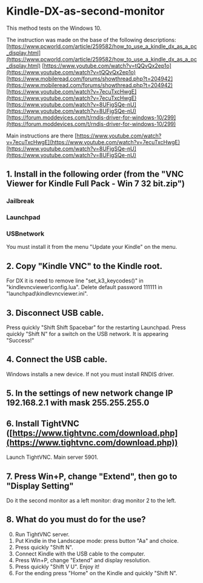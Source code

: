 # Kindle-DX-as-second-monitor

This method tests on the Windows 10.

The instruction was made on the base of the following descriptions:
[https://www.pcworld.com/article/259582/how_to_use_a_kindle_dx_as_a_pc_display.html](https://www.pcworld.com/article/259582/how_to_use_a_kindle_dx_as_a_pc_display.html)
[https://www.youtube.com/watch?v=tQQvQx2ep1o](https://www.youtube.com/watch?v=tQQvQx2ep1o)
[https://www.mobileread.com/forums/showthread.php?t=204942](https://www.mobileread.com/forums/showthread.php?t=204942)
[https://www.youtube.com/watch?v=7ecuTxcHwgE](https://www.youtube.com/watch?v=7ecuTxcHwgE)
[https://www.youtube.com/watch?v=8UFjgSQe-nU](https://www.youtube.com/watch?v=8UFjgSQe-nU)
[https://forum.moddevices.com/t/rndis-driver-for-windows-10/299](https://forum.moddevices.com/t/rndis-driver-for-windows-10/299)

Main instructions are there
[https://www.youtube.com/watch?v=7ecuTxcHwgE](https://www.youtube.com/watch?v=7ecuTxcHwgE)
[https://www.youtube.com/watch?v=8UFjgSQe-nU](https://www.youtube.com/watch?v=8UFjgSQe-nU)

## 1. Install in the following order (from the "VNC Viewer for Kindle Full Pack - Win 7 32 bit.zip")

### Jailbreak
### Launchpad
### USBnetwork

You must install it from the menu "Update your Kindle" on the menu.

## 2. Copy "Kindle VNC" to the Kindle root.
For DX it is need to remove line "set_k3_keycodes()" in "kindlevncviewer\config.lua".
Delete default password 111111 in "launchpad\kindlevncviewer.ini".

## 3. Disconnect USB cable. 
Press quickly "Shift Shift Spacebar" for the restarting Launchpad.
Press quickly "Shift N" for a switch on the USB network. It is appearing "Success!"

## 4. Connect the USB cable.
Windows installs a new device. If not you must install RNDIS driver.

## 5. In the settings of new network change IP 192.168.2.1 with mask 255.255.255.0

## 6. Install TightVNC ([https://www.tightvnc.com/download.php](https://www.tightvnc.com/download.php))
Launch TightVNC. Main server 5901.

## 7. Press Win+P, change "Extend", then go to "Display Setting"
Do it the second monitor as a left monitor: drag monitor 2 to the left.

## 8. What do you must do for the use?
0. Run TightVNC server.
1. Put Kindle in the Landscape mode: press button "Aa" and choice.
2. Press quickly "Shift N".
3. Connect Kindle with the USB cable to the computer.
4. Press Win+P, change "Extend" and display resolution.
5. Press quickly "Shift V U". Enjoy it!
6. For the ending press "Home" on the Kindle and quickly "Shift N".